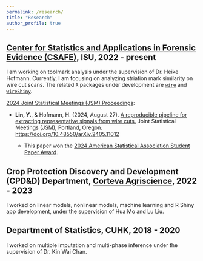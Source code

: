 ```yaml
---
permalink: /research/
title: "Research"
author_profile: true
---
```




## [Center for Statistics and Applications in Forensic Evidence (CSAFE)](https://forensicstats.org/), ISU, 2022 - present
I am working on toolmark analysis under the supervision of Dr. Heike Hofmann.
Currently,
I am focusing on analyzing striation mark similarity on wire cut scans.
The related `R` packages under development are [`wire`](https://yuhangtom.github.io/wire/) and [`wireShiny`](https://yuhangtom.github.io/wireShiny/).


[2024 Joint Statistical Meetings (JSM) Proceedings](https://zenodo.org/communities/2024jsmproceedings/): 

  - __Lin, Y.__, & Hofmann, H. (2024, August 27). [A reproducible pipeline for extracting representative signals from wire cuts.](https://zenodo.org/records/13381637) Joint Statistical Meetings (JSM), Portland, Oregon. https://doi.org/10.48550/arXiv.2405.11012

    - This paper won the [2024 American Statistical Association Student Paper Award](https://community.amstat.org/jointscsg-section/awards/student-paper-competition).

## Crop Protection Discovery and Development (CPD&D) Department, [Corteva Agriscience](https://www.corteva.us/), 2022 - 2023
I worked on linear models, nonlinear models, machine learning and R Shiny app development, under the supervision of Hua Mo and Lu Liu.

## Department of Statistics, CUHK, 2018 - 2020
I worked on multiple imputation and multi-phase inference under the supervision of Dr. Kin Wai Chan.
